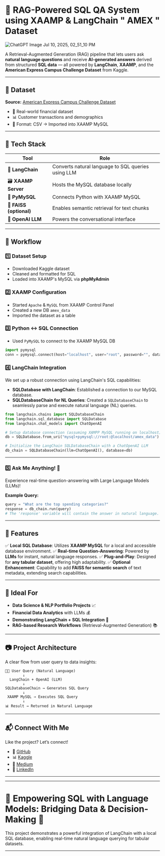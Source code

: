 # 🧠 RAG-Powered SQL QA System using XAAMP & LangChain " AMEX " Dataset


![ChatGPT Image Jul 10, 2025, 02_51_10 PM](https://github.com/user-attachments/assets/fc1f304e-b718-46df-802f-33f5fb8425d6)

A Retrieval-Augmented Generation (RAG) pipeline that lets users ask **natural language questions** and receive **AI-generated answers** derived from structured **SQL data** — all powered by **LangChain**, **XAAMP**, and the **American Express Campus Challenge Dataset** from Kaggle.

---

## 📂 Dataset
**Source:** [American Express Campus Challenge Dataset](https://www.kaggle.com/datasets/pratsharma7/the-american-express-campus-challenge-dataset)

- 🏦 Real-world financial dataset
- 📊 Customer transactions and demographics
- 📁 Format: CSV → Imported into XAAMP MySQL

---

## 🧱 Tech Stack

| Tool | Role |
|------|------|
| 🧠 **LangChain** | Converts natural language to SQL queries using LLM |
| 🗃️ **XAAMP Server** | Hosts the MySQL database locally |
| 🐍 **PyMySQL** | Connects Python with XAAMP MySQL |
| 🔎 **FAISS (optional)** | Enables semantic retrieval for text chunks |
| 🤖 **OpenAI LLM** | Powers the conversational interface |

---

## 🔄 Workflow

### 1️⃣ Dataset Setup
- Downloaded Kaggle dataset
- Cleaned and formatted for SQL
- Loaded into XAAMP's MySQL via **phpMyAdmin**

### 2️⃣ XAAMP Configuration
- Started `Apache` & `MySQL` from XAAMP Control Panel
- Created a new DB `amex_data`
- Imported the dataset as a table

### 3️⃣ Python ↔ SQL Connection
- Used `PyMySQL` to connect to the XAAMP MySQL DB

```python
import pymysql
conn = pymysql.connect(host="localhost", user="root", password="", database="amex_data")
```


### 4️⃣ LangChain Integration

We set up a robust connection using LangChain's SQL capabilities:

  * **SQLDatabase with LangChain**: Established a connection to our MySQL database.
  * **SQLDatabaseChain for NL Queries**: Created a `SQLDatabaseChain` to seamlessly parse and execute natural language (NL) queries.

<!-- end list -->

```python
from langchain.chains import SQLDatabaseChain
from langchain.sql_database import SQLDatabase
from langchain.chat_models import ChatOpenAI

# Setup database connection (assuming XAMPP MySQL running on localhost)
db = SQLDatabase.from_uri("mysql+pymysql://root:@localhost/amex_data")

# Initialize the LangChain SQLDatabaseChain with a ChatOpenAI LLM
db_chain = SQLDatabaseChain(llm=ChatOpenAI(), database=db)
```

-----

### 5️⃣ Ask Me Anything\! 💬

Experience real-time question-answering with Large Language Models (LLMs)\!

**Example Query:**

```python
query = "What are the top spending categories?"
response = db_chain.run(query)
# The 'response' variable will contain the answer in natural language.
```

-----

## 📌 Features

✅ **Local SQL Database**: Utilizes **XAAMP MySQL** for a local and accessible database environment.
✅ **Real-time Question-Answering**: Powered by **LLMs** for instant, natural language responses.
✅ **Plug-and-Play**: Designed for **any tabular dataset**, offering high adaptability.
✅ **Optional Enhancement**: Capability to add **FAISS for semantic search** of text metadata, extending search capabilities.

-----

## 🎯 Ideal For

  * **Data Science & NLP Portfolio Projects** 📈
  * **Financial Data Analytics** with LLMs 💰
  * **Demonstrating LangChain + SQL Integration** 🔗
  * **RAG-based Research Workflows** (Retrieval-Augmented Generation) 📚

-----

## 📷 Project Architecture

A clear flow from user query to data insights:

```
🧑‍💻 User Query (Natural Language)
        ↓
  LangChain + OpenAI (LLM)
        ↓
SQLDatabaseChain → Generates SQL Query
        ↓
 XAAMP MySQL → Executes SQL Query
        ↓
📊 Result → Returned in Natural Language
```

-----

## 📬 Connect With Me

Like the project? Let’s connect\!

  * 🔗 [GitHub](https://github.com/emmanueljirehb) 
  * 📊 [Kaggle](https://www.kaggle.com/emmanueljireh)
  * 📝 [Medium](https://medium.com/@emmanueljirehb)
  * 💼 [LinkedIn](https://www.linkedin.com/in/emmanueljirehb)

-----

-----

# 🚀 Empowering SQL with Language Models: Bridging Data & Decision-Making 🧠

This project demonstrates a powerful integration of LangChain with a local SQL database, enabling real-time natural language querying for tabular datasets.

-----
